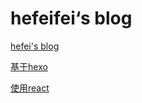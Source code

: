 # hefeifei‘s blog

[hefei's blog](https://github.com/hefei00/blog/issues)

[基于hexo](https://hefei00.github.io/)

[使用react](https://github.com/hefei00/blog/tree/gh-pages)


